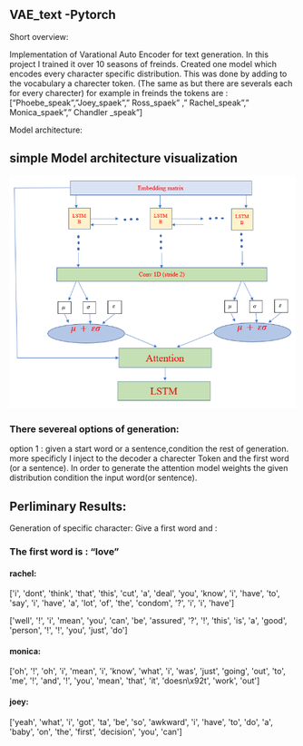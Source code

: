 ## VAE_text -Pytorch
Short overview:

Implementation of Varational Auto Encoder for text generation.
In this project I trained it over 10 seasons of freinds.
Created one model which encodes every character specific distribution. 
This was done by adding to the vocabulary a charecter token. (The same as <SOS> but there are severals <SOS>
each for every charecter)
for example in freinds the tokens are : [“Phoebe_speak”,”Joey_spaek”,” Ross_spaek” ,” Rachel_speak”,” Monica_spaek”,” Chandler _speak”]
 
Model architecture:
## simple Model architecture visualization

![](./Simple_mode_visual.PNG)




### There severeal options of generation:
option 1 :  given a start word or a sentence,condition the rest of generation.
more specificly I inject to the decoder a charecter Token and the first word (or a sentence).
In order to generate the attention model weights the given distribution condition the input word(or sentence).

## Perliminary Results:
Generation of specific character: 
Give  a first word and :

### The first word is : “love”  
#### rachel:
['i', 'dont', 'think', 'that', 'this', 'cut', 'a', 'deal', 'you', 'know', 'i', 'have', 'to', 'say', 'i', 'have', 'a', 'lot', 'of', 'the', 'condom', '?', 'i', 'i', 'have']

['well', '!', 'i', 'mean', 'you', 'can', 'be', 'assured', '?', '!', 'this', 'is', 'a', 'good', 'person', '!', '!', 'you', 'just', 'do']

#### monica:
['oh', '!', 'oh', 'i', 'mean', 'i', 'know', 'what', 'i', 'was', 'just', 'going', 'out', 'to', 'me', '!', 'and', '!', 'you', 'mean', 'that', 'it', 'doesn\x92t', 'work', 'out']

#### joey:
['yeah', 'what', 'i', 'got', 'ta', 'be', 'so', 'awkward', 'i', 'have', 'to', 'do', 'a', 'baby', 'on', 'the', 'first', 'decision', 'you', 'can']

 
